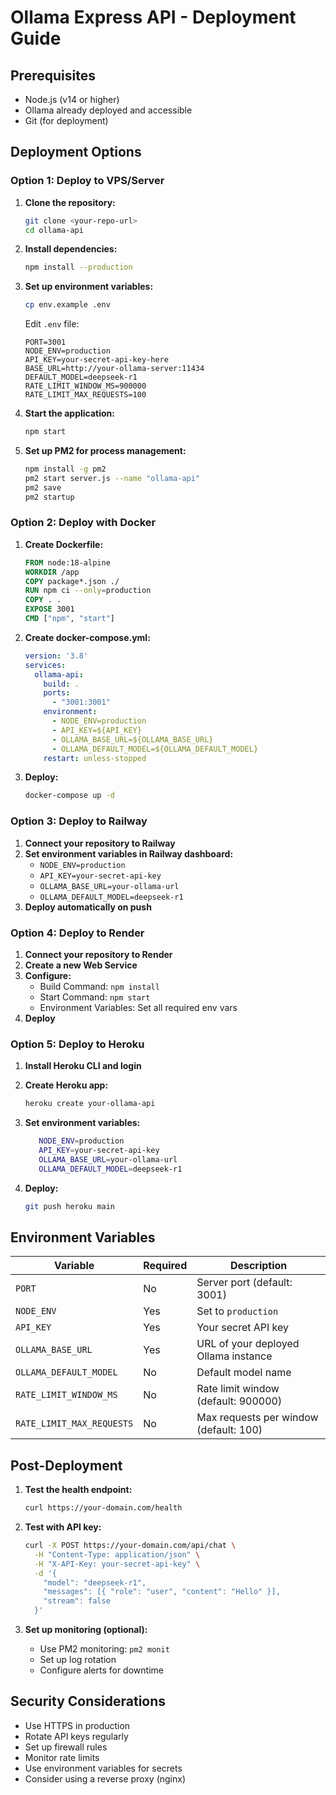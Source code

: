 # Ollama Express API - Deployment Guide

## Prerequisites

- Node.js (v14 or higher)
- Ollama already deployed and accessible
- Git (for deployment)

## Deployment Options

### Option 1: Deploy to VPS/Server

1. **Clone the repository:**
   ```bash
   git clone <your-repo-url>
   cd ollama-api
   ```

2. **Install dependencies:**
   ```bash
   npm install --production
   ```

3. **Set up environment variables:**
   ```bash
   cp env.example .env
   ```
   
   Edit `.env` file:
   ```env
   PORT=3001
   NODE_ENV=production
   API_KEY=your-secret-api-key-here
   BASE_URL=http://your-ollama-server:11434
   DEFAULT_MODEL=deepseek-r1
   RATE_LIMIT_WINDOW_MS=900000
   RATE_LIMIT_MAX_REQUESTS=100
   ```

4. **Start the application:**
   ```bash
   npm start
   ```

5. **Set up PM2 for process management:**
   ```bash
   npm install -g pm2
   pm2 start server.js --name "ollama-api"
   pm2 save
   pm2 startup
   ```

### Option 2: Deploy with Docker

1. **Create Dockerfile:**
   ```dockerfile
   FROM node:18-alpine
   WORKDIR /app
   COPY package*.json ./
   RUN npm ci --only=production
   COPY . .
   EXPOSE 3001
   CMD ["npm", "start"]
   ```

2. **Create docker-compose.yml:**
   ```yaml
   version: '3.8'
   services:
     ollama-api:
       build: .
       ports:
         - "3001:3001"
       environment:
         - NODE_ENV=production
         - API_KEY=${API_KEY}
         - OLLAMA_BASE_URL=${OLLAMA_BASE_URL}
         - OLLAMA_DEFAULT_MODEL=${OLLAMA_DEFAULT_MODEL}
       restart: unless-stopped
   ```

3. **Deploy:**
   ```bash
   docker-compose up -d
   ```

### Option 3: Deploy to Railway

1. **Connect your repository to Railway**
2. **Set environment variables in Railway dashboard:**
   - `NODE_ENV=production`
   - `API_KEY=your-secret-api-key`
   - `OLLAMA_BASE_URL=your-ollama-url`
   - `OLLAMA_DEFAULT_MODEL=deepseek-r1`
3. **Deploy automatically on push**

### Option 4: Deploy to Render

1. **Connect your repository to Render**
2. **Create a new Web Service**
3. **Configure:**
   - Build Command: `npm install`
   - Start Command: `npm start`
   - Environment Variables: Set all required env vars
4. **Deploy**

### Option 5: Deploy to Heroku

1. **Install Heroku CLI and login**
2. **Create Heroku app:**
   ```bash
   heroku create your-ollama-api
   ```

3. **Set environment variables:**
   ```bash
      NODE_ENV=production
      API_KEY=your-secret-api-key
      OLLAMA_BASE_URL=your-ollama-url
      OLLAMA_DEFAULT_MODEL=deepseek-r1
   ```

4. **Deploy:**
   ```bash
   git push heroku main
   ```

## Environment Variables

| Variable | Required | Description |
|----------|----------|-------------|
| `PORT` | No | Server port (default: 3001) |
| `NODE_ENV` | Yes | Set to `production` |
| `API_KEY` | Yes | Your secret API key |
| `OLLAMA_BASE_URL` | Yes | URL of your deployed Ollama instance |
| `OLLAMA_DEFAULT_MODEL` | No | Default model name |
| `RATE_LIMIT_WINDOW_MS` | No | Rate limit window (default: 900000) |
| `RATE_LIMIT_MAX_REQUESTS` | No | Max requests per window (default: 100) |

## Post-Deployment

1. **Test the health endpoint:**
   ```bash
   curl https://your-domain.com/health
   ```

2. **Test with API key:**
   ```bash
   curl -X POST https://your-domain.com/api/chat \
     -H "Content-Type: application/json" \
     -H "X-API-Key: your-secret-api-key" \
     -d '{
       "model": "deepseek-r1",
       "messages": [{ "role": "user", "content": "Hello" }],
       "stream": false
     }'
   ```

3. **Set up monitoring (optional):**
   - Use PM2 monitoring: `pm2 monit`
   - Set up log rotation
   - Configure alerts for downtime

## Security Considerations

- Use HTTPS in production
- Rotate API keys regularly
- Set up firewall rules
- Monitor rate limits
- Use environment variables for secrets
- Consider using a reverse proxy (nginx) 